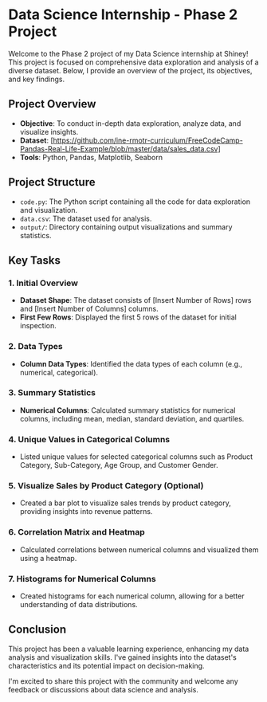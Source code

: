 # Data Science Internship - Phase 2 Project

Welcome to the Phase 2 project of my Data Science internship at Shiney! This project is focused on comprehensive data exploration and analysis of a diverse dataset. Below, I provide an overview of the project, its objectives, and key findings.

## Project Overview

- **Objective**: To conduct in-depth data exploration, analyze data, and visualize insights.
- **Dataset**: [https://github.com/ine-rmotr-curriculum/FreeCodeCamp-Pandas-Real-Life-Example/blob/master/data/sales_data.csv]
- **Tools**: Python, Pandas, Matplotlib, Seaborn

## Project Structure

- `code.py`: The Python script containing all the code for data exploration and visualization.
- `data.csv`: The dataset used for analysis.
- `output/`: Directory containing output visualizations and summary statistics.

## Key Tasks

### 1. Initial Overview

- **Dataset Shape**: The dataset consists of [Insert Number of Rows] rows and [Insert Number of Columns] columns.
- **First Few Rows**: Displayed the first 5 rows of the dataset for initial inspection.

### 2. Data Types

- **Column Data Types**: Identified the data types of each column (e.g., numerical, categorical).

### 3. Summary Statistics

- **Numerical Columns**: Calculated summary statistics for numerical columns, including mean, median, standard deviation, and quartiles.

### 4. Unique Values in Categorical Columns

- Listed unique values for selected categorical columns such as Product Category, Sub-Category, Age Group, and Customer Gender.

### 5. Visualize Sales by Product Category (Optional)

- Created a bar plot to visualize sales trends by product category, providing insights into revenue patterns.

### 6. Correlation Matrix and Heatmap

- Calculated correlations between numerical columns and visualized them using a heatmap.

### 7. Histograms for Numerical Columns

- Created histograms for each numerical column, allowing for a better understanding of data distributions.

## Conclusion

This project has been a valuable learning experience, enhancing my data analysis and visualization skills. I've gained insights into the dataset's characteristics and its potential impact on decision-making.

I'm excited to share this project with the community and welcome any feedback or discussions about data science and analysis.
